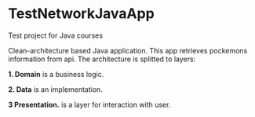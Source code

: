 # TestNetworkJavaApp
Test project for Java courses

Clean-architecture based Java application. This app retrieves pockemons information from api. The architecture is splitted to layers:

**1. Domain** is a business logic.

**2. Data** is an implementation.

**3 Presentation.** is a layer for interaction with user.
